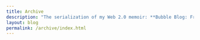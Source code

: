 ```yaml
---
title: Archive
description: "The serialization of my Web 2.0 memoir: **Bubble Blog: From Outsider to Insider in Silicon Valley's Web 2.0 Revolution**. The book will be published here on Substack, starting October 2023, and will also be released as a paperback in early 2024."
layout: blog
permalink: /archive/index.html
---
```

